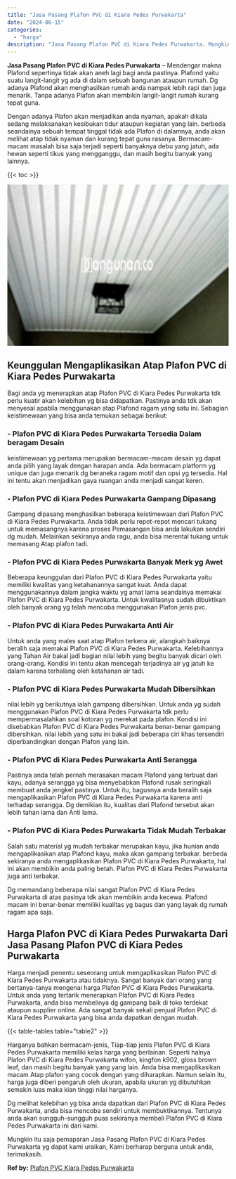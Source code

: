 ```yaml
---
title: "Jasa Pasang Plafon PVC di Kiara Pedes Purwakarta"
date: "2024-06-15"
categories: 
  - "harga"
description: "Jasa Pasang Plafon PVC di Kiara Pedes Purwakarta. Mungkin itu saja pemaparan Jasa Pasang Plafon PVC di Kiara Pedes Purwakarta yg dapat kami uraikan, Kami ber..."
---
```


**Jasa Pasang Plafon PVC di Kiara Pedes Purwakarta** – Mendengar makna Plafond sepertinya tidak akan aneh lagi bagi anda pastinya. Plafond yaitu suatu langit-langit yg ada di dalam sebuah bangunan ataupun rumah. Dg adanya Plafond akan menghasilkan rumah anda nampak lebih rapi dan juga menarik. Tanpa adanya Plafon akan membikin langit-langit rumah kurang tepat guna.

Dengan adanya Plafon akan menjadikan anda nyaman, apakah dikala sedang melaksanakan kesibukan tidur ataupun kegiatan yang lain. berbeda seandainya sebuah tempat tinggal tidak ada Plafon di dalamnya, anda akan melihat atap tidak nyaman dan kurang tepat guna rasanya. Bermacam-macam masalah bisa saja terjadi seperti banyaknya debu yang jatuh, ada hewan seperti tikus yang mengganggu, dan masih begitu banyak yang lainnya.

{{< toc >}}

![Jasa Pasang Plafon PVC di Kiara Pedes Purwakarta](/images/flafond-pvc-murah31.png)

## Keunggulan Mengaplikasikan Atap Plafon PVC di Kiara Pedes Purwakarta

Bagi anda yg menerapkan atap Plafon PVC di Kiara Pedes Purwakarta tdk perlu kuatir akan kelebihan yg bisa didapatkan. Pastinya anda tdk akan menyesal apabila menggunakan atap Plafond ragam yang satu ini. Sebagian keistimewaan yang bisa anda temukan sebagai berikut:

### \- Plafon PVC di Kiara Pedes Purwakarta Tersedia Dalam beragam Desain

keistimewaan yg pertama merupakan bermacam-macam desain yg dapat anda pilih yang layak dengan harapan anda. Ada bermacam platform yg unique dan juga menarik dg beraneka ragam motif dan opsi yg tersedia. Hal ini tentu akan menjadikan gaya ruangan anda menjadi sangat keren.

### \- Plafon PVC di Kiara Pedes Purwakarta Gampang Dipasang

Gampang dipasang menghasilkan beberapa keistimewaan dari Plafon PVC di Kiara Pedes Purwakarta. Anda tidak perlu repot-repot mencari tukang untuk memasangnya karena proses Pemasangan bisa anda lakukan sendiri dg mudah. Melainkan sekiranya anda ragu, anda bisa merental tukang untuk memasang Atap plafon tadi.

### \- Plafon PVC di Kiara Pedes Purwakarta Banyak Merk yg Awet

Beberapa keunggulan dari Plafon PVC di Kiara Pedes Purwakarta yaitu memiliki kwalitas yang ketahanannya sangat kuat. Anda dapat menggunakannya dalam jangka waktu yg amat lama seandainya memakai Plafon PVC di Kiara Pedes Purwakarta. Untuk kwalitasnya sudah dibuktikan oleh banyak orang yg telah mencoba menggunakan Plafon jenis pvc.

### \- Plafon PVC di Kiara Pedes Purwakarta Anti Air

Untuk anda yang males saat atap Plafon terkena air, alangkah baiknya beralih saja memakai Plafon PVC di Kiara Pedes Purwakarta. Kelebihannya yang Tahan Air bakal jadi bagian nilai lebih yang begitu banyak dicari oleh orang-orang. Kondisi ini tentu akan mencegah terjadinya air yg jatuh ke dalam karena terhalang oleh ketahanan air tadi.

### \- Plafon PVC di Kiara Pedes Purwakarta Mudah Dibersihkan

nilai lebih yg berikutnya ialah gampang dibersihkan. Untuk anda yg sudah menggunakan Plafon PVC di Kiara Pedes Purwakarta tdk perlu mempermasalahkan soal kotoran yg merekat pada plafon. Kondisi ini disebabkan Plafon PVC di Kiara Pedes Purwakarta benar-benar gampang dibersihkan. nilai lebih yang satu ini bakal jadi beberapa ciri khas tersendiri diperbandingkan dengan Plafon yang lain.

### \- Plafon PVC di Kiara Pedes Purwakarta Anti Serangga

Pastinya anda telah pernah merasakan macam Plafond yang terbuat dari kayu, adanya serangga yg bisa menyebabkan Plafond rusak seringkali membuat anda jengkel pastinya. Untuk itu, bagusnya anda beralih saja mengaplikasikan Plafon PVC di Kiara Pedes Purwakarta karena anti terhadap serangga. Dg demikian itu, kualitas dari Plafond tersebut akan lebih tahan lama dan Anti lama.

### \- Plafon PVC di Kiara Pedes Purwakarta Tidak Mudah Terbakar

Salah satu material yg mudah terbakar merupakan kayu, jika hunian anda mengaplikasikan atap Plafond kayu, maka akan gampang terbakar. berbeda sekiranya anda mengaplikasikan Plafon PVC di Kiara Pedes Purwakarta, hal ini akan membikin anda paling betah. Plafon PVC di Kiara Pedes Purwakarta juga anti terbakar.

Dg memandang beberapa nilai sangat Plafon PVC di Kiara Pedes Purwakarta di atas pasinya tdk akan membikin anda kecewa. Plafond macam ini benar-benar memiliki kualitas yg bagus dan yang layak dg rumah ragam apa saja.

## Harga Plafon PVC di Kiara Pedes Purwakarta Dari Jasa Pasang Plafon PVC di Kiara Pedes Purwakarta

Harga menjadi penentu seseorang untuk mengaplikasikan Plafon PVC di Kiara Pedes Purwakarta atau tidaknya. Sangat banyak dari orang yang bertanya-tanya mengenai harga Plafon PVC di Kiara Pedes Purwakarta. Untuk anda yang tertarik menerapkan Plafon PVC di Kiara Pedes Purwakarta, anda bisa membelinya dg gampang baik di toko terdekat ataupun supplier online. Ada sangat banyak sekali penjual Plafon PVC di Kiara Pedes Purwakarta yang bisa anda dapatkan dengan mudah.

{{< table-tables table="table2" >}}

Harganya bahkan bermacam-jenis, Tiap-tiap jenis Plafon PVC di Kiara Pedes Purwakarta memiliki kelas harga yang berlainan. Seperti halnya Plafon PVC di Kiara Pedes Purwakarta wifon, kingfon k902, gloss brown leaf, dan masih begitu banyak yang yang lain. Anda bisa mengaplikasikan macam Atap plafon yang cocok dengan yang diharapkan. Namun selain itu, harga juga diberi pengaruh oleh ukuran, apabila ukuran yg dibutuhkan semakin luas maka kian tinggi nilai harganya.

Dg melihat kelebihan yg bisa anda dapatkan dari Plafon PVC di Kiara Pedes Purwakarta, anda bisa mencoba sendiri untuk membuktikannya. Tentunya anda akan sungguh-sungguh puas sekiranya membeli Plafon PVC di Kiara Pedes Purwakarta ini dari kami.

Mungkin itu saja pemaparan Jasa Pasang Plafon PVC di Kiara Pedes Purwakarta yg dapat kami uraikan, Kami berharap berguna untuk anda, terimakasih.

**Ref by:** [Plafon PVC Kiara Pedes Purwakarta](https://id.wikipedia.org/wiki/Plafon)
